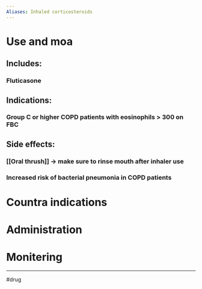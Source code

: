 ```yaml
---
Aliases: Inhaled corticosteroids
---
```

# Use and moa
## Includes:
### Fluticasone
## Indications:
### Group C or higher COPD patients with eosinophils > 300 on FBC
## Side effects:
### [[Oral thrush]] -> make sure to rinse mouth after inhaler use
### Increased risk of bacterial pneumonia in COPD patients 
# Countra indications
# Administration 
# Monitering 

---
#drug 
